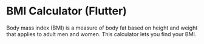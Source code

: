 # BMI Calculator (Flutter)

Body mass index (BMI) is a measure of body fat based on height and weight that applies to adult men and women. This calculator lets you find your BMI.

